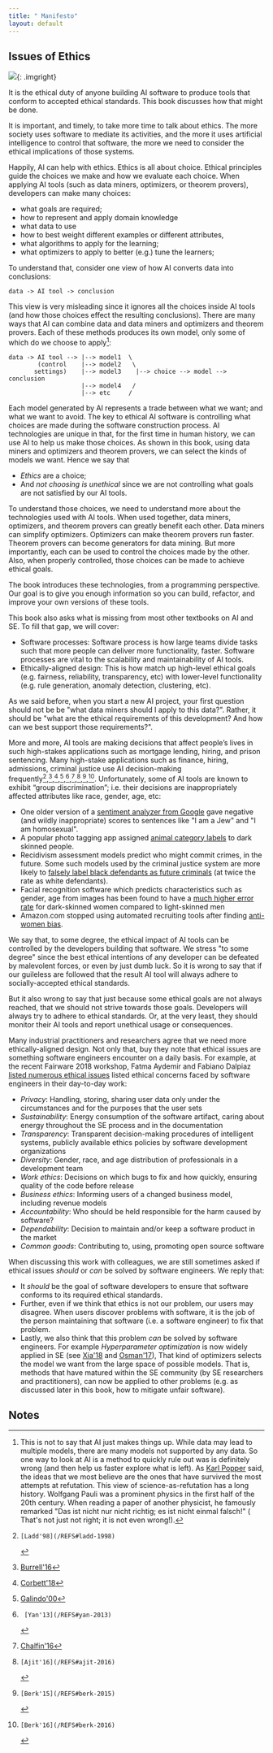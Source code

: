 ```yaml
---
title: " Manifesto"
layout: default
---
```


## Issues of Ethics

![](img/questions.png){: .imgright}

It is the ethical duty of anyone building
AI software   to produce tools  that conform to accepted ethical standards.
This book discusses how that might be done.

It is important, and timely, to take more time to talk about ethics.
The more society uses software to mediate its activities, and the more it uses 
artificial intelligence
to control that software, the more we need to consider the ethical implications 
 of those systems.

Happily, AI can help with ethics. 
Ethics is all about choice. Ethical principles guide the choices we make
and how we evaluate each choice.
When applying AI tools (such as data miners,
optimizers, or theorem provers), developers can make many choices:

- what goals are required;
- how to represent and apply domain knowledge
- what data to use 
- how to best weight  different examples or different attributes, 
- what algorithms  to apply for the learning;
- what optimizers to apply to better (e.g.) tune the learners;

To understand that, consider one view
of how AI converts data into conclusions:

```
data -> AI tool -> conclusion
```

This view is very misleading since it ignores all the choices inside AI tools
(and how those choices effect the resulting conclusions).
There are many ways that  AI can combine data and data miners and optimizers and theorem provers.
Each of these methods produces its own model,
only some of
which do we choose to apply[^choice]:

```
data -> AI tool --> |--> model1  \
        (control    |--> model2   \
       settings)    |--> model3    |--> choice --> model --> conclusion
                    |--> model4   /
                    |--> etc     /
```

[^choice]: This is not to say that AI just makes things up. While data may lead to multiple models, there are many models not supported by any data.  So one way to look at AI is a method to  quickly rule out was is definitely wrong (and then help us faster explore what is left).  As [Karl Popper](REFS#popper-1963) said, the ideas that we most believe are the ones that have survived the most attempts at refutation.  This view of science-as-refutation has a  long history.  Wolfgang Pauli was a prominent physics in the first half of the 20th century.  When reading a  paper of another physicist, he famously remarked "Das ist nicht nur nicht richtig; es ist nicht einmal falsch!" ( That's not just not right; it is not even wrong!).  


Each  model generated  by AI represents a trade between
what we want;
and what we want to avoid.
The key to ethical AI software is controlling what  choices are made during the software construction process. AI
technologies are unique in that, for the first time in human history, we can use AI to help us make those choices.
As shown in this book,
using data miners and optimizers and theorem provers, we can select the kinds of models we want.
Hence we say that

- _Ethics_ are a choice;
- And
_not choosing is unethical_
since we are not
controlling 
what goals are not satisfied by our AI tools.


To understand those choices, we need to understand more about the technologies used with AI tools.
When used together, 
data miners,
optimizers, and 
theorem provers
can greatly benefit each other.
Data miners can simplify optimizers. Optimizers can make theorem provers run faster.
Theorem provers can become generators for data mining.
But more importantly, each can be used to control the choices made by the other.
Also, when properly controlled, those choices can be made to achieve ethical goals.

The book introduces these technologies, from a programming perspective.
Our goal is to give you enough information so you can build, refactor, and improve  your own versions of these tools.

This book also asks what is missing from most other textbooks on AI and SE.
To fill that gap,  we will cover:

- Software processes:
Software process is how large teams divide tasks such that more people can deliver more functionality, faster.
Software processes are vital to the scalability and maintainability of AI tools.
- Ethically-aligned design:
This is how match up high-level ethical goals (e.g. fairness, reliability, transparency, etc)  with
lower-level functionality (e.g. rule generation, anomaly detection, clustering, etc). 

As we said before,
when you start a new AI project,
your  first question should not be  be  "what data miners should I apply to this data?".
Rather, it should be  "what are the ethical requirements of this development? And how can we best support those requirements?".


More and more, AI tools  are making decisions that affect people’s
lives in such high-stakes applications such as mortgage lending,
hiring, and prison sentencing. Many high-stake applications such
as finance, hiring, admissions, criminal justice use AI
decision-making
frequently[^ladd-1998],[^burrell-2016],[^corbett-2018],[^galindo-2000],[^yan-2013],[^chalfin-2016],[^ajit-2016],[^berk-2015],[^berk-2016].
Unfortunately, some of  AI tools are  known to exhibit “group
discrimination”; i.e. their decisions are inappropriately affected
attributes like race, gender, age, etc:

[^ladd-1998]:    [Ladd'98](/REFS#ladd-1998)
[^burrell-2016]: [Burrell'16](/REFS#burrell-2016)
[^corbett-2018]: [Corbett'18](/REFS#corbett-2018)
[^galindo-2000]: [Galindo'00](/REFS#galindo-2000)
[^yan-2013]:     [Yan'13](/REFS#yan-2013)
[^chalfin-2016]: [Chalfin'16](/REFS#chalfin-2016)
[^ajit-2016]:    [Ajit'16](/REFS#ajit-2016)
[^berk-2015]:    [Berk'15](/REFS#berk-2015)
[^berk-2016]:    [Berk'16](/REFS#berk-2016)


- One older version of a [sentiment analyzer from Google](/REFS.md#Google-2017) gave negative (and wildly
inappropriate) scores to sentences like 
"I am a Jew" and "I am homosexual".
- A popular photo tagging app assigned [animal category labels](/REFS.md#Google_Photo) to dark skinned people.
- Recidivism assessment models predict who might commit crimes, in the future. Some such models used by the criminal justice system are more likely to
[falsely label black defendants as future criminals](/REFS.md#Machine_Bias) (at twice the rate as white defendants).
- Facial recognition software which predicts characteristics such as gender, age from images has been found to have a
[much higher error rate](/REFS.md#skin-bias-2018) for dark-skinned women compared to light-skinned men
- Amazon.com stopped using automated recruiting tools after finding [anti-women bias](/REFS.md#Amazon_Bias).



We say that, to some degree, the ethical impact of AI tools can be controlled by the developers
building that software. We stress "to some degree" since the best ethical intentions
of any developer can be defeated by  malevolent forces, or even by just dumb luck.
So it is wrong to say that if our guileless are followed that the result AI tool will always adhere to 
socially-accepted ethical standards.

But it also wrong to say that just because some ethical goals are not always reached, that we should not strive towards
those goals.
Developers will always try to adhere to ethical standards.
Or, at the very least, they should monitor their AI tools and report unethical usage or consequences.

Many industrial practitioners and researchers agree that
we need
more
ethically-aligned design.
Not only that, buy they note that ethical issues are  something software engineers encounter on a daily basis.
For example,
at the recent
Fairware 2018 workshop, Fatma Aydemir and Fabiano Dalpiaz
[listed numerous ethical issues](/REFS.md#aydemir-2018) listed ethical concerns faced by
software engineers in their day-to-day work:

- _Privacy_: Handling, storing, sharing user data only under the circumstances and for the purposes that the user sets
- _Sustainability_: Energy consumption of the software artifact, caring about energy throughout the SE process and in the documentation
- _Transparency_: Transparent decision-making procedures of intelligent systems, publicly available ethics policies by software development organizations
- _Diversity_: Gender, race, and age distribution of professionals in a development team
- _Work ethics_: Decisions on which bugs to fix and how quickly, ensuring quality of the code before release
- _Business ethics_: Informing users of a changed business model, including revenue models
- _Accountability_: Who should be held responsible for the harm caused by software?
- _Dependability_: Decision to maintain and/or keep a software product in the market
- _Common goods_: Contributing to, using, promoting open source software

When discussing this work with colleagues, we are still sometimes
asked if ethical issues _should_
or _can_ be solved by 
software engineers. We reply that:

- It _should_ be the goal of  software developers to ensure
that software conforms to  its
required ethical standards.
- Further, even if we think that  ethics is not our
problem, our users may disagree.
When users discover problems with software, it is the job of
the person maintaining that software (i.e.  a software engineer) to fix that problem.
- Lastly, we also think that this problem _can_ be solved by software engineers. 
For example _Hyperparameter  optimization_ 
is now widely applied in SE (see [Xia'18](/REFS#xia-2018) and [Osman'17](/REFS#osman-2017)),
That kind of optimizers
selects the model we want from the large space of possible models.
That is, methods that have matured within the SE community (by SE researchers and practitioners),
can now be applied to other problems (e.g.  as discussed later in this book, how to  mitigate unfair software).


## Notes
